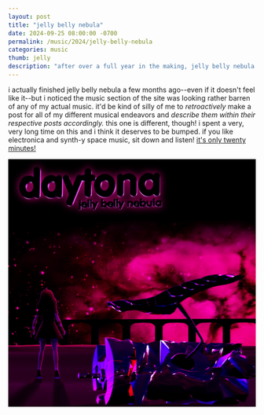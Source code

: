 ```yaml
---
layout: post
title: "jelly belly nebula"
date: 2024-09-25 08:00:00 -0700
permalink: /music/2024/jelly-belly-nebula
categories: music
thumb: jelly
description: "after over a full year in the making, jelly belly nebula concludes the story of the interstellar satellite lady finding herself to the tune of the fuchsia quasars and towering indescribable monoliths of the candy galaxy."
---
```

i actually finished jelly belly nebula a few months ago--even if it doesn't feel like it--but i noticed the music section of the site was looking rather barren of any of my actual music. it'd be kind of silly of me to *retroactively* make a post for all of my different musical endeavors and *describe them within their respective posts accordingly.* this one is different, though! i spent a very, very long time on this and i think it deserves to be bumped. if you like electronica and synth-y space music, sit down and listen! <a href="https://daytona.bandcamp.com/album/jelly-belly-nebula">it's only twenty minutes!</a>
<br>
<div style="width: 100%; text-align: center;">
    <img src="/img/art/jelly.png" style="width: calc(min(100%,512px));" alt="jelly belly nebula cover">
</div>